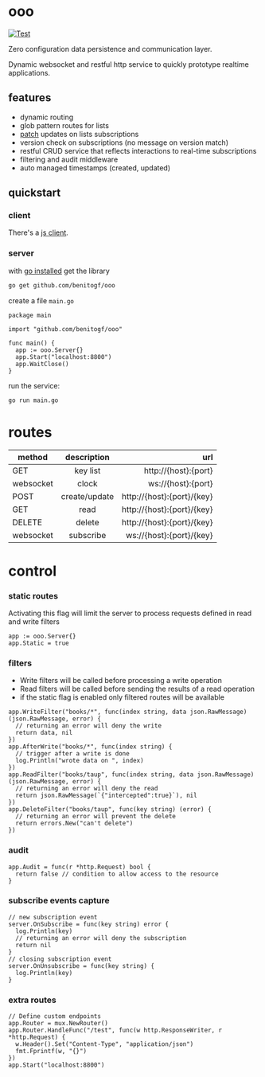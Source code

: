 # ooo

[![Test](https://github.com/benitogf/ooo/actions/workflows/tests.yml/badge.svg?branch=master)](https://github.com/benitogf/ooo/actions/workflows/tests.yml)

Zero configuration data persistence and communication layer.

Dynamic websocket and restful http service to quickly prototype realtime applications.

## features

- dynamic routing
- glob pattern routes for lists
- [patch](http://jsonpatch.com) updates on lists subscriptions
- version check on subscriptions (no message on version match)
- restful CRUD service that reflects interactions to real-time subscriptions
- filtering and audit middleware
- auto managed timestamps (created, updated)

## quickstart

### client

There's a [js client](https://www.npmjs.com/package/ooo-client).

### server

with [go installed](https://golang.org/doc/install) get the library

```bash
go get github.com/benitogf/ooo
```

create a file `main.go`
```golang
package main

import "github.com/benitogf/ooo"

func main() {
  app := ooo.Server{}
  app.Start("localhost:8800")
  app.WaitClose()
}
```

run the service:
```bash
go run main.go
```

# routes

| method | description | url    |
| ------------- |:-------------:| -----:|
| GET | key list | http://{host}:{port} |
| websocket| clock | ws://{host}:{port} |
| POST | create/update | http://{host}:{port}/{key} |
| GET | read | http://{host}:{port}/{key} |
| DELETE | delete | http://{host}:{port}/{key} |
| websocket| subscribe | ws://{host}:{port}/{key} |


# control

### static routes

Activating this flag will limit the server to process requests defined in read and write filters

```golang
app := ooo.Server{}
app.Static = true
```


### filters

- Write filters will be called before processing a write operation
- Read filters will be called before sending the results of a read operation
- if the static flag is enabled only filtered routes will be available

```golang
app.WriteFilter("books/*", func(index string, data json.RawMessage) (json.RawMessage, error) {
  // returning an error will deny the write
  return data, nil
})
app.AfterWrite("books/*", func(index string) {
  // trigger after a write is done
  log.Println("wrote data on ", index)
})
app.ReadFilter("books/taup", func(index string, data json.RawMessage) (json.RawMessage, error) {
  // returning an error will deny the read
  return json.RawMessage(`{"intercepted":true}`), nil
})
app.DeleteFilter("books/taup", func(key string) (error) {
  // returning an error will prevent the delete
  return errors.New("can't delete")
})
```

### audit

```golang
app.Audit = func(r *http.Request) bool {
  return false // condition to allow access to the resource
}
```

### subscribe events capture

```golang
// new subscription event
server.OnSubscribe = func(key string) error {
  log.Println(key)
  // returning an error will deny the subscription
  return nil
}
// closing subscription event
server.OnUnsubscribe = func(key string) {
  log.Println(key)
}
```

### extra routes

```golang
// Define custom endpoints
app.Router = mux.NewRouter()
app.Router.HandleFunc("/test", func(w http.ResponseWriter, r *http.Request) {
  w.Header().Set("Content-Type", "application/json")
  fmt.Fprintf(w, "{}")
})
app.Start("localhost:8800")
```
